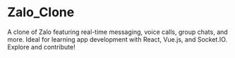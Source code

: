 # Zalo_Clone
A clone of Zalo featuring real-time messaging, voice calls, group chats, and more. Ideal for learning app development with React, Vue.js, and Socket.IO. Explore and contribute!
